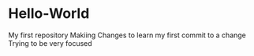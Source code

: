 # Hello-World
My first repository
Makiing Changes to learn my first commit to a change
Trying to be very focused
